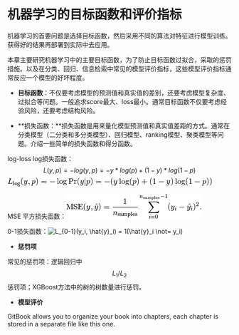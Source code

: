 # 机器学习的目标函数和评价指标

机器学习的首要问题是选择目标函数，然后采用不同的算法对特征进行模型训练。获得好的结果再部署到实际中去应用。

本章主要研究机器学习中的主要目标函数，为了防止目标函数过拟合，采取的惩罚措施。以及在分类、回归、信息检索中常见的模型评价指标，这些模型评价指标通常反应一个模型的好坏程度。

* **目标函数**：不仅要考虑模型的预测值和真实值的差别，还要考虑模型复杂度、过拟合等问题。一般追求score最大、loss最小。通常目标函数不仅要考虑经验风险，还要考虑结构风险。

* **损失函数：**损失函数是用来量化模型预测值和真实值差距的方式。通常在分类模型（二分类和多分类模型）、回归模型、ranking模型、聚类模型等问题。介绍一些简单的损失函数和得分函数。

log-loss log损失函数：$$ L(y,p)=-log(y,p)= -y*log(p)+(1-y)*log(1-p)$$![](/assets/import.png)

MSE 平方损失函数：![](/assets/import_MSE.png)

0-1损失函数：![](http://scikit-learn.org/stable/_images/math/99a78b8e380d522470d2a5a5a9b157d3ea141e98.png "L\_{0-1}\(y\_i, \hat{y}\_i\) = 1\(\hat{y}\_i \not= y\_i\)")

* **惩罚项**

常见的惩罚项：逻辑回归中$$L_1 / L_2$$ 惩罚项；XGBoost方法中的树的树数量进行惩罚。

* **模型评价**

GitBook allows you to organize your book into chapters, each chapter is stored in a separate file like this one.

